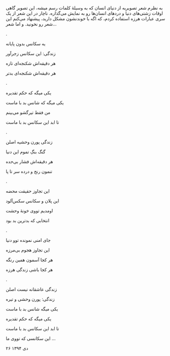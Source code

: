 <!-- 
.. title: سکانس هرزه
.. slug: sekanse_harzeh
.. date: 2016-01-16 19:53:39 UTC
.. tags: محاوره
.. category: 
.. link: 
.. description: 
.. type: text
-->


به نظرم شعر تصویریه از دنیای انسان که به وسیلهٔ کلمات رسم میشه، این تصویر گاهی اوقات زشتی‌های دنیا و دردهای انسان‌ها رو به نمایش می‌گذاره. ناچار در این شعر از یک سری عبارات هرزه استفاده کردم، که اگه با خوندنشون مشکل دارید، پیشنهاد می‌کنم این شعر رو نخونید. و اما شعر...

.


یه سکانس بدون پایانه

زندگی: این سکانس زجرآور

هر دقیقه‌اش شکنجه‌ای تازه

هر دقیقه‌اش شکنجه‌ای بدتر

.

یکی میگه که حکم تقدیره

یکی میگه که شانس بد با ماست

من فقط تیرگشو می‌بینم

تا ابد این سکانس بد با ماست

.

زندگی پورن وحشیه اصلن

گنگ بنگِ تموم این دنیا

هر دقیقه‌اش فشار بی‌حده

تنمون رنج و درده سر تا پا

.

این تجاوز حقیقت محضه

این پلان و سکانس سکس‌آلود

اومدیم تووی خونهٔ وحشت

انتخابی که بدترین بد بود

.

جای امنی نمونده توو دنیا

این تجاوز هجوم بی‌مرزه

هر کجا آسمون همین رنگه

هر کجا باشی زندگی هرزه

.

زندگی عاشقانه نیست اصلن

زندگی: پورن وحشی و تیره

یکی میگه شانس بد با ماست

یکی میگه که حکم تقدیره

تا ابد این سکانس بد با ماست

این سکانسی که تووی ما ...

۲۶ دی ۱۳۹۴